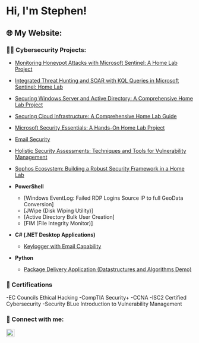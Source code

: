 <h1>Hi, I'm Stephen! </h1>

<h2>🌐 My Website:</h2>
</b>


<h3>👨‍💻 Cybersecurity Projects:</h3>

- [Monitoring Honeypot Attacks with Microsoft Sentinel: A Home Lab Project](https://github.com/StephenOwusuB/Monitoring-Honeypot-Attacks-with-Microsoft-Sentinel-A-Home-Lab-Project)
- [Integrated Threat Hunting and SOAR with KQL Queries in Microsoft Sentinel: Home Lab](https://github.com/YourUsername/Integrated-Threat-Hunting-and-SOAR)
- [Securing Windows Server and Active Directory: A Comprehensive Home Lab Project](https://github.com/YourUsername/Securing-Windows-Server-and-AD)
- [Securing Cloud Infrastructure: A Comprehensive Home Lab Guide](https://github.com/YourUsername/Securing-Cloud-Infrastructure)
- [Microsoft Security Essentials: A Hands-On Home Lab Project](https://github.com/YourUsername/Microsoft-Security-Essentials)
- [Email Security](https://github.com/YourUsername/Email-Security)
- [Holistic Security Assessments: Techniques and Tools for Vulnerability Management](https://github.com/YourUsername/Holistic-Security-Assessments)
- [Sophos Ecosystem: Building a Robust Security Framework in a Home Lab](https://github.com/YourUsername/Sophos-Ecosystem)


- <b>PowerShell</b>
  - [Windows EventLog: Failed RDP Logins Source IP to full GeoData Conversion]
  - [JWipe (Disk Wiping Utility)]
  - [Active Directory Bulk User Creation]
  - [FIM (File Integrity Monitor)]
- <b>C# (.NET Desktop Applications)</b>
  - [Keylogger with Email Capability](https://github.com/joshmadakor1/Key-Logger-With-Email)
- <b>Python</b>
  - [Package Delivery Application (Datastructures and Algorithms Demo)](https://github.com/joshmadakor1/Package-Delivery-Pathfinding-Algorithm)

<h3> 📜 Certifications</h3>
-EC Councils Ethical Hacking
-CompTIA Security+
-CCNA
-ISC2 Certified Cybersecurity 
-Security BLue Introduction to Vulnerability Management 
<h3> 🤳 Connect with me:</h3>

[<img align="left" alt="JoshMadakor | LinkedIn" width="22px" src="https://cdn.jsdelivr.net/npm/simple-icons@v3/icons/linkedin.svg" />][linkedin]



[linkedin]: https://linkedin.com/in/joshmadakor

<!--
**joshmadakor1/joshmadakor1** is a ✨ _special_ ✨ repository because its `README.md` (this file) appears on your GitHub profile.

Here are some ideas to get you started:

- 🔭 I’m currently working on ...
- 🌱 I’m currently learning ...
- 👯 I’m looking to collaborate on ...
- 🤔 I’m looking for help with ...
- 💬 Ask me about ...
- 📫 How to reach me: ...
- 😄 Pronouns: ...
- ⚡ Fun fact: ...
-->

